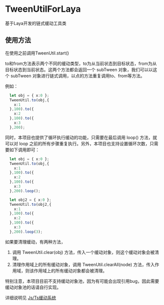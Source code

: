 # TweenUtilForLaya
基于Laya开发的链式缓动工具类

## 使用方法

在使用之前调用TweenUtil.start()

to和from方法表示两个不同的缓动类型，to为从当前状态到目标状态，from为从目标状态到当前状态。这两个方法都会返回一个 subTween 对象，我们可以以这个 subTween 对象进行链式调用，以点的方法重复调用to、from等方法。

例如：
```typescript
  let obj = { x:0 };
  TweenUtil.to(obj,{ 
    x:1 
  },100).to({
    x:2 
  },100).to({ 
    x:3 
  },200);
```

同时，本项目也提供了循环执行缓动的功能，只需要在最后调用 loop() 方法，就可以对 loop 之前的所有步骤重复执行。另外，本项目也支持设置循环次数，只需要如下调用即可：

```typescript
  let obj = { x:0 };
  TweenUtil.to(obj,{ 
    x:1 
  },100).to({
    x:2 
  },100).to({ 
    x:3 
  },200).loop();

  let obj2 = { x:0 };
  TweenUtil.to(obj2,{ 
    x:1 
  },100).to({
    x:2 
  },100).to({ 
    x:3 
  },200).loop(3);
```

如果要清理缓动，有两种方法，
1. 调用 TweenUtil.clear(obj) 方法，传入一个缓动对象，则这个缓动对象会被清理。
2. 清理作用域上的所有缓动对象，调用 TweenUtil.clearAll(node) 方法，传入作用域，则该作用域上的所有缓动对象都会被清理。

特别注意，本项目目前不支持缓动对象池，因为有可能会出现引用bug，因此需要缓动对象池的话请自行实现。

详细说明见 [Js/Ts缓动系统](https://busyo.buzz/article/923369eacdd4/)